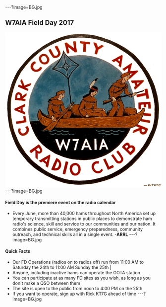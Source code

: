 ---?image=BG.jpg
## W7AIA Field Day 2017
![logo](W7AIA.png)
---?image=BG.jpg
#### Field Day is the premiere event on the radio calendar
* Every June, more than 40,000 hams throughout North America set up temporary transmitting stations in public places to demonstrate ham radio's science, skill and service to our communities and our nation. It combines public service, emergency preparedness, community outreach, and technical skills all in a single event. -**ARRL** 
---?image=BG.jpg
#### Quick Facts
* Our FD Operations (radios on to radios off) run from 11:00 AM to Saturday the 24th to 11:00 AM Sunday the 25th |
* Anyone, including inactive hams can operate the GOTA station
* You can participate at as many FD sites as you wish, as long as you don't make a QSO between them
* The site is open to the public from noon to 4:00 PM on the 25th
* If you want to operate, sign up with Rick KT7G ahead of time
---?image=BG.jpg

